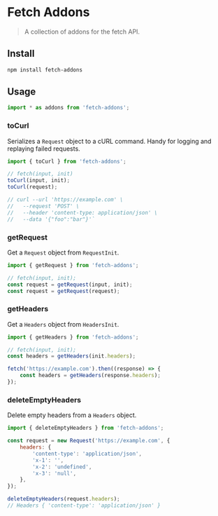 # Fetch Addons

> A collection of addons for the fetch API.

## Install

```sh
npm install fetch-addons
```

## Usage

```js
import * as addons from 'fetch-addons';
```

### toCurl

Serializes a `Request` object to a cURL command. Handy for logging and replaying failed requests.

```js
import { toCurl } from 'fetch-addons';

// fetch(input, init)
toCurl(input, init);
toCurl(request);

// curl --url 'https://example.com' \
//   --request 'POST' \
//   --header 'content-type: application/json' \
//   --data '{"foo":"bar"}'`
```

### getRequest

Get a `Request` object from `RequestInit`.

```js
import { getRequest } from 'fetch-addons';

// fetch(input, init);
const request = getRequest(input, init);
const request = getRequest(request);
```

### getHeaders

Get a `Headers` object from `HeadersInit`.

```js
import { getHeaders } from 'fetch-addons';

// fetch(input, init);
const headers = getHeaders(init.headers);

fetch('https://example.com').then((response) => {
	const headers = getHeaders(response.headers);
});
```

### deleteEmptyHeaders

Delete empty headers from a `Headers` object.

```js
import { deleteEmptyHeaders } from 'fetch-addons';

const request = new Request('https://example.com', {
	headers: {
		'content-type': 'application/json',
		'x-1': '',
		'x-2': 'undefined',
		'x-3': 'null',
	},
});

deleteEmptyHeaders(request.headers);
// Headers { 'content-type': 'application/json' }
```
